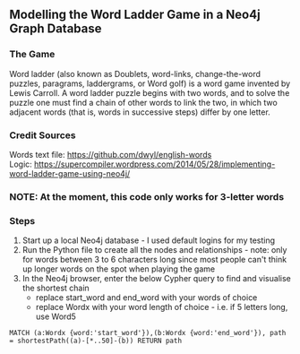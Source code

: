 ## Modelling the Word Ladder Game in a Neo4j Graph Database

### The Game
Word ladder (also known as Doublets, word-links, change-the-word puzzles, paragrams, laddergrams, or Word golf) is a word game invented by Lewis Carroll. A word ladder puzzle begins with two words, and to solve the puzzle one must find a chain of other words to link the two, in which two adjacent words (that is, words in successive steps) differ by one letter.

### Credit Sources
Words text file: https://github.com/dwyl/english-words <br>
Logic: https://supercompiler.wordpress.com/2014/05/28/implementing-word-ladder-game-using-neo4j/

### NOTE: At the moment, this code only works for 3-letter words


### Steps
1) Start up a local Neo4j database - I used default logins for my testing
2) Run the Python file to create all the nodes and relationships - note: only for words between 3 to 6 characters long since most people can't think up longer words on the spot when playing the game
3) In the Neo4j browser, enter the below Cypher query to find and visualise the shortest chain
	* replace start_word and end_word with your words of choice
	* replace Wordx with your word length of choice - i.e. if 5 letters long, use Word5
```cypher
MATCH (a:Wordx {word:'start_word'}),(b:Wordx {word:'end_word'}), path = shortestPath((a)-[*..50]-(b)) RETURN path
```



